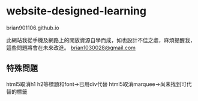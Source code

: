# website-designed-learning
brian901106.github.io

此網站我從手機及網路上的開放資源自學而成，如也設計不佳之處，麻煩提醒我，這些問題將會在未來改進。
brian1030028@gmail.com

## 特殊問題
html5取消h1 h2等標題和font->已用div代替
html5取消marquee->尚未找到可代替的標籤
